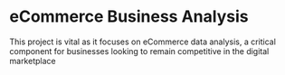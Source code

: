 # eCommerce Business Analysis
 This project is vital as it focuses on eCommerce data analysis, a critical component for businesses looking to remain competitive in the digital marketplace

